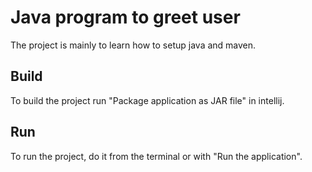 # Java program to greet user
The project is mainly to learn how to setup java and maven.

## Build 
To build the project run "Package application as JAR file" in intellij.

## Run
To run the project, do it from the terminal or with "Run the application".